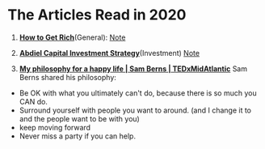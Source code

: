 # The Articles Read in 2020 #

1. [**How to Get Rich**](https://nav.al/rich)(General):
     [Note](articles/HowToGetRich.md)

2. [**Abdiel Capital Investment Strategy**](abdielcapital.com)(Investment) [Note](articles/abdielcapital.md)

3. [**My philosophy for a happy life | Sam Berns | TEDxMidAtlantic**](https://www.youtube.com/watch?v=36m1o-tM05g)
Sam Berns shared his philosophy:
* Be OK with what you ultimately can't do, because there is so much you CAN do.
* Surround yourself with people you want to around. (and I change it to and the people want to be with you)
* keep moving forward
* Never miss a party if you can help.










